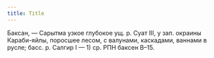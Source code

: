 ```yaml
---
title: Title
---
```


Баксан, — Сарытма узкое глубокое ущ. р. Суат III, у зап. окраины Караби-яйлы,
поросшее лесом, с валунами, каскадами, ваннами в русле; басс. р. Салгир I — 1)
ср. РПН баксен В–15.
